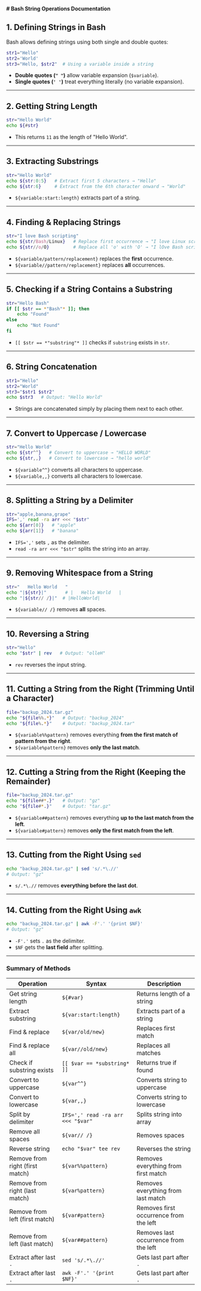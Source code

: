 **# Bash String Operations Documentation**

## **1. Defining Strings in Bash**
Bash allows defining strings using both single and double quotes:
```bash
str1="Hello"
str2='World'
str3="Hello, $str2"  # Using a variable inside a string
```
- **Double quotes (`" "`)** allow variable expansion (`$variable`).
- **Single quotes (`' '`)** treat everything literally (no variable expansion).

---

## **2. Getting String Length**
```bash
str="Hello World"
echo ${#str}  
```
- This returns `11` as the length of "Hello World".

---

## **3. Extracting Substrings**
```bash
str="Hello World"
echo ${str:0:5}   # Extract first 5 characters → "Hello"
echo ${str:6}     # Extract from the 6th character onward → "World"
```
- `${variable:start:length}` extracts part of a string.

---

## **4. Finding & Replacing Strings**
```bash
str="I love Bash scripting"
echo ${str/Bash/Linux}   # Replace first occurrence → "I love Linux scripting"
echo ${str//o/O}         # Replace all 'o' with 'O' → "I lOve Bash scripting"
```
- `${variable/pattern/replacement}` replaces the **first** occurrence.
- `${variable//pattern/replacement}` replaces **all** occurrences.

---

## **5. Checking if a String Contains a Substring**
```bash
str="Hello Bash"
if [[ $str == *"Bash"* ]]; then
    echo "Found"
else
    echo "Not Found"
fi
```
- `[[ $str == *"substring"* ]]` checks if `substring` exists in `str`.

---

## **6. String Concatenation**
```bash
str1="Hello"
str2="World"
str3="$str1 $str2"
echo $str3   # Output: "Hello World"
```
- Strings are concatenated simply by placing them next to each other.

---

## **7. Convert to Uppercase / Lowercase**
```bash
str="Hello World"
echo ${str^^}   # Convert to uppercase → "HELLO WORLD"
echo ${str,,}   # Convert to lowercase → "hello world"
```
- `${variable^^}` converts all characters to uppercase.
- `${variable,,}` converts all characters to lowercase.

---

## **8. Splitting a String by a Delimiter**
```bash
str="apple,banana,grape"
IFS=',' read -ra arr <<< "$str"
echo ${arr[0]}   # "apple"
echo ${arr[1]}   # "banana"
```
- `IFS=','` sets `,` as the delimiter.
- `read -ra arr <<< "$str"` splits the string into an array.

---

## **9. Removing Whitespace from a String**
```bash
str="   Hello World   "
echo "|${str}|"       # |   Hello World   |
echo "|${str// /}|"  # |HelloWorld|
```
- `${variable// /}` removes **all** spaces.

---

## **10. Reversing a String**
```bash
str="Hello"
echo "$str" | rev   # Output: "olleH"
```
- `rev` reverses the input string.

---

## **11. Cutting a String from the Right (Trimming Until a Character)**
```bash
file="backup_2024.tar.gz"
echo "${file%%.*}"   # Output: "backup_2024"
echo "${file%.*}"    # Output: "backup_2024.tar"
```
- `${variable%%pattern}` removes everything **from the first match of pattern from the right**.
- `${variable%pattern}` removes **only the last match**.

---

## **12. Cutting a String from the Right (Keeping the Remainder)**
```bash
file="backup_2024.tar.gz"
echo "${file##*.}"   # Output: "gz"
echo "${file#*.}"    # Output: "tar.gz"
```
- `${variable##pattern}` removes everything **up to the last match from the left**.
- `${variable#pattern}` removes **only the first match from the left**.

---

## **13. Cutting from the Right Using `sed`**
```bash
echo "backup_2024.tar.gz" | sed 's/.*\.//'  
# Output: "gz"
```
- `s/.*\.//` removes **everything before the last dot**.

---

## **14. Cutting from the Right Using `awk`**
```bash
echo "backup_2024.tar.gz" | awk -F'.' '{print $NF}'
# Output: "gz"
```
- `-F'.'` sets `.` as the delimiter.
- `$NF` gets the **last field** after splitting.

---

### **Summary of Methods**

| Operation | Syntax | Description |
|-----------|--------|-------------|
| Get string length | `${#var}` | Returns length of a string |
| Extract substring | `${var:start:length}` | Extracts part of a string |
| Find & replace | `${var/old/new}` | Replaces first match |
| Find & replace all | `${var//old/new}` | Replaces all matches |
| Check if substring exists | `[[ $var == *substring* ]]` | Returns true if found |
| Convert to uppercase | `${var^^}` | Converts string to uppercase |
| Convert to lowercase | `${var,,}` | Converts string to lowercase |
| Split by delimiter | `IFS=',' read -ra arr <<< "$var"` | Splits string into array |
| Remove all spaces | `${var// /}` | Removes spaces |
| Reverse string | `echo "$var" tee rev` |  Reverses the string |
| Remove from right (first match) | `${var%%pattern}` | Removes everything from first match |
| Remove from right (last match) | `${var%pattern}` | Removes everything from last match |
| Remove from left (first match) | `${var#pattern}` | Removes first occurrence from the left |
| Remove from left (last match) | `${var##pattern}` | Removes last occurrence from the left |
| Extract after last `.` | `sed 's/.*\.//'` | Gets last part after `.` |
| Extract after last `.` | `awk -F'.' '{print $NF}'` | Gets last part after `.` |




